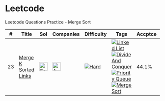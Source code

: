 # Leetcode
Leetcode Questions Practice - Merge Sort

|#|Title|Sol|Companies|Difficulty|Tags|Accptce|Likes|
| - | - | - | - | - |  - | - | - |
|23|[Merge K Sorted Links](https://leetcode.com/problems/merge-k-sorted-lists/)|[<img src="https://edent.github.io/SuperTinyIcons/images/svg/github.svg" width="27" title="Solution" />](https://github.com/yvrakesh/Leetcode/tree/main/code/0023-Merge-K-Sorted-Lists)|[<img src="https://edent.github.io/SuperTinyIcons/images/svg/amazon.svg" width="27" title="Amazon" />](https://github.com/yvrakesh/Leetcode/tree/main/company/Amazon)|[![Hard](https://img.shields.io/badge/-Hard-red)](https://github.com/yvrakesh/Leetcode/tree/main/difficulty/Hard)|[![Linked List](https://img.shields.io/badge/-Linked%20List-blue)](https://github.com/yvrakesh/Leetcode/tree/main/tag/Linked-List) [![Divide And Conquer](https://img.shields.io/badge/-Divide%20And%20Conquer-blue)](https://github.com/yvrakesh/Leetcode/tree/main/tag/Divide-and-Conquer) [![Priority Queue](https://img.shields.io/badge/-Priority%20Queue-blue)](https://github.com/yvrakesh/Leetcode/tree/main/tag/Priority-Queue) [![Merge Sort](https://img.shields.io/badge/-Merge%20Sort-blue)](https://github.com/yvrakesh/Leetcode/tree/main/tag/Merge-Sort)|44.1%|95.6%|